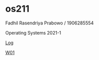 # os211
Fadhil Rasendriya Prabowo / 1906285554

Operating Systems 2021-1

[Log](TXT/mylog.txt)

[W01](/W01/)
